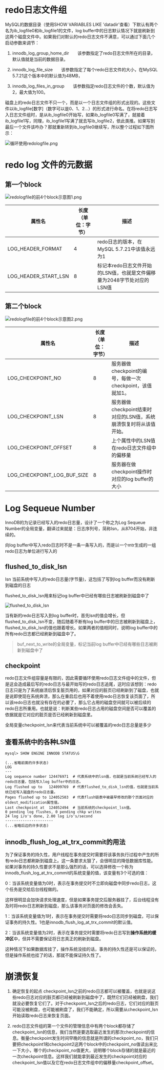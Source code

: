 # redo日志文件组

MySQL的数据目录（使用SHOW VARIABLES LIKE 'datadir'查看）下默认有两个名为ib_logfile0和ib_logfile1的文件，log buffer中的日志默认情况下就是刷新到这两个磁盘文件中。如果我们对默认的redo日志文件不满意，可以通过下面几个启动参数来调节：

1. innodb_log_group_home_dir  该参数指定了redo日志文件所在的目录，默认值就是当前的数据目录。

2. innodb_log_file_size  该参数指定了每个redo日志文件的大小，在MySQL 5.7.21这个版本中的默认值为48MB，

3. innodb_log_files_in_group  该参数指定redo日志文件的个数，默认值为2，最大值为100。

磁盘上的redo日志文件不只一个，而是以一个日志文件组的形式出现的。这些文件以ib_logfile[数字]（数字可以是0、1、2...）的形式进行命名。在将redo日志写入日志文件组时，是从ib_logfile0开始写，如果ib_logfile0写满了，就接着ib_logfile1写，同理，ib_logfile1写满了就去写ib_logfile2，依此类推。如果写到最后一个文件该咋办？那就重新转到ib_logfile0继续写，所以整个过程如下图所示：

![循环使用redologfile.png](./循环使用redologfile.png)

# redo log 文件的元数据

## 第一个block

![redologfile的前4个block示意图1.png](./redologfile的前4个block示意图1.png)

|属性名|长度（单位：字节）|描述|
|--|--|--|
|LOG_HEADER_FORMAT|4|redo日志的版本，在MySQL 5.7.21中该值永远为1|
|LOG_HEADER_START_LSN|8|标记本redo日志文件开始的LSN值，也就是文件偏移量为2048字节处对应的LSN值|

## 第二个block

![redologfile的前4个block示意图2.png](./redologfile的前4个block示意图2.png)

|属性名|长度（单位：字节）|描述|
|--|--|--|
|LOG_CHECKPOINT_NO|8|服务器做checkpoint的编号，每做一次checkpoint，该值就加1。|
|LOG_CHECKPOINT_LSN|8|服务器做checkpoint结束时对应的LSN值，系统崩溃恢复时将从该值开始。|
|LOG_CHECKPOINT_OFFSET|8|上个属性中的LSN值在redo日志文件组中的偏移量|
|LOG_CHECKPOINT_LOG_BUF_SIZE|8|服务器在做checkpoint操作时对应的log buffer的大小|

# Log Sequeue Number

InnoDB的为记录已经写入的redo日志量，设计了一个称之为Log Sequeue Number的全局变量，翻译过来就是：日志序列号，简称lsn，从8704开始，非连续的。

向log buffer中写入redo日志时不是一条一条写入的，而是以一个mtr生成的一组redo日志为单位进行写入的

## flushed_to_disk_lsn

lsn 当前系统中写入的redo日志量(字节量)，这包括了写到log buffer而没有刷新到磁盘的日志

flushed_to_disk_lsn用来标记log buffer中已经有哪些日志被刷新到磁盘中了

![flushed_to_disk_lsn](./flushed_to_disk_lsn.png)

当有新的redo日志写入到log buffer时，首先lsn的值会增长，但flushed_to_disk_lsn不变，随后随着不断有log buffer中的日志被刷新到磁盘上，flushed_to_disk_lsn的值也跟着增长。如果两者的值相同时，说明log buffer中的所有redo日志都已经刷新到磁盘中了。

> buf_next_to_write的全局变量，标记当前log buffer中已经有哪些日志被刷新到磁盘中了

## checkpoint

redo日志文件组容量是有限的，因此需要循环使用redo日志文件组中的文件，但是这会造成最后写的redo日志与最开始写的redo日志追尾，这时应该想到：redo日志只是为了系统崩溃后恢复脏页用的，如果对应的脏页已经刷新到了磁盘，也就是说即使现在系统奔溃，那么在重启后也用不着使用redo日志恢复该页面了，所以该redo日志也就没有存在的必要了，那么它占用的磁盘空间就可以被后续的redo日志所重用。也就是说：判断某些redo日志占用的磁盘空间是否可以覆盖的依据就是它对应的脏页是否已经刷新到磁盘里。

全局变量checkpoint_lsn来代表当前系统中可以被覆盖的redo日志总量是多少

## 查看系统中的各种LSN值


```
mysql> SHOW ENGINE INNODB STATUS\G

(...省略前面的许多状态)
LOG
---
Log sequence number 124476971  # 代表系统中的lsn值，也就是当前系统已经写入的redo日志量，包括写入log buffer中的日志。
Log flushed up to   124099769  # 代表flushed_to_disk_lsn的值，也就是当前系统已经写入磁盘的redo日志量。
Pages flushed up to 124052503  # 代表flush链表中被最早修改的那个页面对应的oldest_modification属性值。
Last checkpoint at  124052494  # 当前系统的checkpoint_lsn值。
0 pending log flushes, 0 pending chkp writes
24 log i/o's done, 2.00 log i/o's/second
----------------------
(...省略后边的许多状态)
```

## innodb_flush_log_at_trx_commit的用法

为了保证事务的持久性，用户线程在事务提交时需要将该事务执行过程中产生的所有redo日志都刷新到磁盘上。这一条要求太狠了，会很明显的降低数据库性能。如果对事务的持久性要求不是那么强烈的话，可以选择修改一个称为innodb_flush_log_at_trx_commit的系统变量的值，该变量有3个可选的值：

0：当该系统变量值为0时，表示在事务提交时不立即向磁盘中同步redo日志，这个任务是交给后台线程做的。

这样很明显会加快请求处理速度，但是如果事务提交后服务器挂了，后台线程没有及时将redo日志刷新到磁盘，那么该事务对页面的修改会丢失。

1：当该系统变量值为1时，表示在事务提交时需要将redo日志同步到磁盘，可以保证事务的持久性。1也是innodb_flush_log_at_trx_commit的默认值。

2：当该系统变量值为2时，表示在事务提交时需要将redo日志写到**操作系统的缓冲区**中，但并不需要保证将日志真正的刷新到磁盘。

这种情况下如果数据库挂了，操作系统没挂的话，事务的持久性还是可以保证的，但是操作系统也挂了的话，那就不能保证持久性了。

# 崩溃恢复

1. 确定恢复的起点 checkpoint_lsn之前的redo日志都可以被覆盖，也就是说这些redo日志对应的脏页都已经被刷新到磁盘中了，既然它们已经被刷盘，我们就没必要恢复它们了。对于checkpoint_lsn之后的redo日志，它们对应的脏页可能没被刷盘，也可能被刷盘了，我们不能确定，所以需要从checkpoint_lsn开始读取redo日志来恢复页面。

2. redo日志文件组的第一个文件的管理信息中有两个block都存储了checkpoint_lsn的信息，我们当然是要选取最近发生的那次checkpoint的信息。衡量checkpoint发生时间早晚的信息就是所谓的checkpoint_no，我们只要把checkpoint1和checkpoint2这两个block中的checkpoint_no值读出来比一下大小，哪个的checkpoint_no值更大，说明哪个block存储的就是最近的一次checkpoint信息。这样我们就能拿到最近发生的checkpoint对应的checkpoint_lsn值以及它在redo日志文件组中的偏移量checkpoint_offset。

